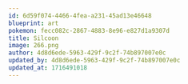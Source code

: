 ```yaml
---
id: 6d59f074-4466-4fea-a231-45ad13e46648
blueprint: art
pokemon: fecc082c-2867-4883-8e96-e827d1a9307d
title: Silcoon
image: 266.png
author: 4d8d6ede-5963-429f-9c2f-74b897007e0c
updated_by: 4d8d6ede-5963-429f-9c2f-74b897007e0c
updated_at: 1716491018
---
```

